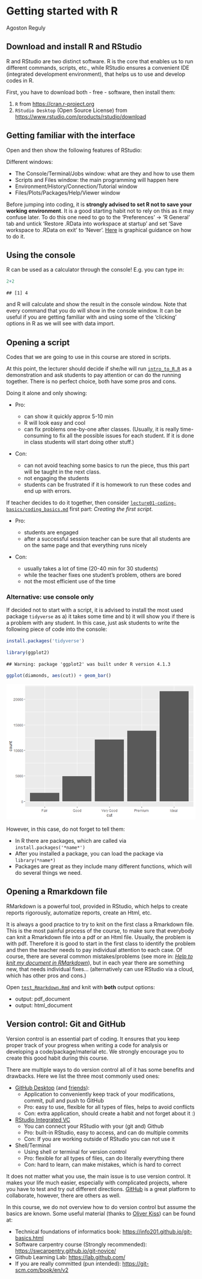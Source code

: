 Getting started with R
================
Agoston Reguly

## Download and install R and RStudio

R and RStudio are two distinct software. R is the core that enables us
to run different commands, scripts, etc., while RStudio ensures a
convenient IDE (integrated development environment), that helps us to
use and develop codes in R.

First, you have to download both - free - software, then install them:

1.  `R` from <https://cran.r-project.org>
2.  `RStudio Desktop` (Open Source License) from
    <https://www.rstudio.com/products/rstudio/download>

## Getting familiar with the interface

Open and then show the following features of RStudio:

Different windows:

-   The Console/Terminal/Jobs window: what are they and how to use them
-   Scripts and Files window: the main programming will happen here
-   Environment/History/Connection/Tutorial window
-   Files/Plots/Packages/Help/Viewer window

Before jumping into coding, it is **strongly advised to set R not to
save your working environment**. It is a good starting habit not to rely
on this as it may confuse later. To do this one need to go to the
‘Preferences’ -&gt; ‘R General’ tab and untick ‘Restore .RData into
workspace at startup’ and set ‘Save workspace to .RData on exit’ to
‘Never’.
[Here](https://r4ds.had.co.nz/workflow-projects.html#what-is-real) is
graphical guidance on how to do it.

## Using the console

R can be used as a calculator through the console! E.g. you can type in:

``` r
2+2
```

    ## [1] 4

and R will calculate and show the result in the console window. Note
that every command that you do will show in the console window. It can
be useful if you are getting familiar with and using some of the
‘clicking’ options in R as we will see with data import.

## Opening a script

Codes that we are going to use in this course are stored in scripts.

At this point, the lecturer should decide if she/he will run
[`intro_to_R.R`](https://github.com/gabors-data-analysis/da-coding-rstats/blob/main/lecture00-intro/intro_to_R.R)
as a demonstration and ask students to pay attention or can do the
running together. There is no perfect choice, both have some pros and
cons.

Doing it alone and only showing:

-   Pro:

    -   can show it quickly approx 5-10 min
    -   R will look easy and cool
    -   can fix problems one-by-one after classes. (Usually, it is
        really time-consuming to fix all the possible issues for each
        student. If it is done in class students will start doing other
        stuff.)

-   Con:

    -   can not avoid teaching some basics to run the piece, thus this
        part will be taught in the next class.
    -   not engaging the students
    -   students can be frustrated if it is homework to run these codes
        and end up with errors.

If teacher decides to do it together, then consider
[`lecture01-coding-basics/coding_basics.md`](https://github.com/gabors-data-analysis/da-coding-rstats/blob/main/lecture01-coding-basics/coding_basics.md)
first part: *Creating the first script*.

-   Pro:

    -   students are engaged
    -   after a successful session teacher can be sure that all students
        are on the same page and that everything runs nicely

-   Con:

    -   usually takes a lot of time (20-40 min for 30 students)
    -   while the teacher fixes one student’s problem, others are bored
    -   not the most efficient use of the time

### Alternative: use console only

If decided not to start with a script, it is advised to install the most
used package `tidyverse` as a) it takes some time and b) it will show
you if there is a problem with any student. In this case, just ask
students to write the following piece of code into the console:

``` r
install.packages('tidyverse')
```

``` r
library(ggplot2)
```

    ## Warning: package 'ggplot2' was built under R version 4.1.3

``` r
ggplot(diamonds, aes(cut)) + geom_bar()
```

![](getting_started_files/figure-gfm/unnamed-chunk-2-1.png)<!-- -->

However, in this case, do not forget to tell them:

-   In R there are packages, which are called via
    `install.packages('*name*')`
-   After you installed a package, you can load the package via
    `library(*name*)`
-   Packages are great as they include many different functions, which
    will do several things we need.

## Opening a Rmarkdown file

RMarkdown is a powerful tool, provided in RStudio, which helps to create
reports rigorously, automatize reports, create an Html, etc.

It is always a good practice to try to knit on the first class a
Rmarkdown file. This is the most painful process of the course, to make
sure that everybody can knit a Rmarkdown file into a pdf or an Html
file. Usually, the problem is with pdf. Therefore it is good to start in
the first class to identify the problem and then the teacher needs to
pay individual attention to each case. Of course, there are several
common mistakes/problems (see more in: [*Help to knit my document in
RMarkdown*](https://github.com/gabors-data-analysis/da-coding-rstats/blob/main/common_issues/help_rmarkdown.md)),
but in each year there are something new, that needs individual fixes…
(alternatively can use RStudio via a cloud, which has other pros and
cons.)

Open
[`test_Rmarkdown.Rmd`](https://github.com/gabors-data-analysis/da-coding-rstats/blob/main/lecture00-intro/test_Rmarkdown.Rmd)
and knit with **both** output options:

-   output: pdf\_document
-   output: html\_document

## Version control: Git and GitHub

Version control is an essential part of coding. It ensures that you keep
proper track of your progress when writing a code for analysis or
developing a code/package/material etc. We strongly encourage you to
create this good habit during this course.

There are multiple ways to do version control all of it has some
benefits and drawbacks. Here we list the three most commonly used ones:

-   [GitHub Desktop](https://desktop.github.com/) (and
    [friends](https://www.slant.co/options/13488/alternatives/~github-desktop-alternatives)):
    -   Application to conveniently keep track of your modifications,
        commit, pull and push to GitHub
    -   Pro: easy to use, flexible for all types of files, helps to
        avoid conflicts
    -   Con: extra application, should create a habit and not forget
        about it :)
-   [RStudio Integrated
    VC](https://github.com/gabors-data-analysis/da-coding-rstats/blob/main/common_issues/help_github_n_Rstudio.md)
    -   You can connect your RStudio with your (git and) Github
    -   Pro: built-in RStudio, easy to access, and can do multiple
        commits
    -   Con: If you are working outside of RStudio you can not use it
-   Shell/Terminal
    -   Using shell or terminal for version control
    -   Pro: flexible for all types of files, can do literally
        everything there
    -   Con: hard to learn, can make mistakes, which is hard to correct

It does not matter what you use, the main issue is to use version
control. It makes your life much easier, especially with complicated
projects, where you have to test and try out different directions.
[GitHub](https://github.com/) is a great platform to collaborate,
however, there are others as well.

In this course, we do not overview how to do version control but assume
the basics are known. Some useful material (thanks to [Oliver
Kiss](https://github.com/kiss-oliver)) can be found at:

-   Technical foundations of informatics book:
    <https://info201.github.io/git-basics.html>
-   Software carpentry course (Strongly recommended):
    <https://swcarpentry.github.io/git-novice/>
-   Github Learning Lab: <https://lab.github.com/>
-   If you are really committed (pun intended):
    <https://git-scm.com/book/en/v2>

